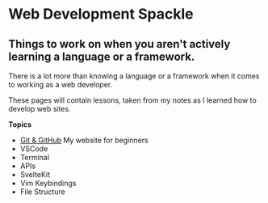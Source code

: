 # Web Development Spackle

## Things to work on when you aren't actively learning a language or a framework.

There is a lot more than knowing a language or a framework when it comes to working as a web developer. 

These pages will contain lessons, taken from my notes as I learned how to develop web sites.

**Topics**

- [Git & GitHub](https://technotesbycmfred.netlify.app/) My website for beginners
- VSCode
- Terminal
- APIs
- SvelteKit
- Vim Keybindings
- File Structure